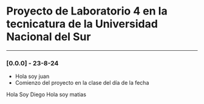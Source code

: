 # Proyecto de Laboratorio 4 en la tecnicatura de la Universidad Nacional del Sur

---

### [0.0.0] - 23-8-24


- Hola soy juan
- Comienzo del proyecto en la clase del día de la fecha

Hola Soy Diego
Hola soy matias
